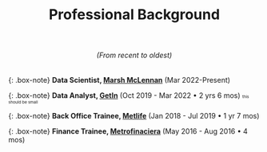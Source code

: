 <center>
<header><h1>Professional Background</h1>
</header>
<h6>(From recent to oldest)</h6>
</center>


{: .box-note}
**Data Scientist, [Marsh McLennan](https://www.marshmclennan.com)** (Mar 2022-Present)

{: .box-note}
**Data Analyst, [GetIn](https://getin.mx)** (Oct 2019 - Mar 2022 • 2 yrs 6 mos) <span style="font-size: .5rem">this should be small</span>

{: .box-note}
**Back Office Trainee, [Metlife](https://www.metlife.com)** (Jan 2018 - Jul 2019 • 1 yr 7 mos)

{: .box-note}
**Finance Trainee, [Metrofinaciera](https://metrofinanciera.com.mx)** (May 2016 - Aug 2016 • 4 mos)